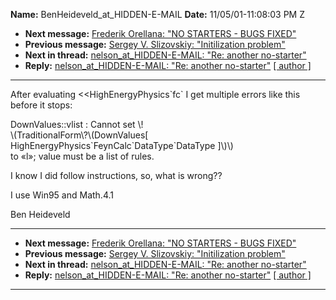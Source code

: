**Name:** BenHeideveld_at_HIDDEN-E-MAIL
**Date:** 11/05/01-11:08:03 PM Z

  - **Next message:** [Frederik Orellana: "NO STARTERS - BUGS
    FIXED"](0064.html)
  - **Previous message:** [Sergey V. Slizovskiy: "Initilization
    problem"](0062.html)
  - **Next in thread:** [nelson_at_HIDDEN-E-MAIL: "Re: another
    no-starter"](0151.html)
  - **Reply:** [nelson_at_HIDDEN-E-MAIL: "Re: another
    no-starter"](0151.html)
    [[ author ]](author.html#63)

-----

After evaluating <<HighEnergyPhysics\`fc\` I get multiple errors like
this  
before it stops:  

DownValues::vlist : Cannot set \\\!  
\\(TraditionalForm\\?\\(DownValues[  
HighEnergyPhysics\`FeynCalc\`DataType\`DataType ]\\)\\)  
to «l»; value must be a list of rules.  

I know I did follow instructions, so, what is wrong??  

I use Win95 and Math.4.1  

Ben Heideveld  

-----

  - **Next message:** [Frederik Orellana: "NO STARTERS - BUGS
    FIXED"](0064.html)
  - **Previous message:** [Sergey V. Slizovskiy: "Initilization
    problem"](0062.html)
  - **Next in thread:** [nelson_at_HIDDEN-E-MAIL: "Re: another
    no-starter"](0151.html)
  - **Reply:** [nelson_at_HIDDEN-E-MAIL: "Re: another
    no-starter"](0151.html)
    [[ author ]](author.html#63)

-----

